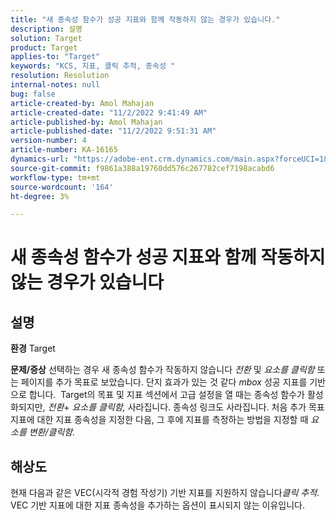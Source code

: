 ```yaml
---
title: "새 종속성 함수가 성공 지표와 함께 작동하지 않는 경우가 있습니다."
description: 설명
solution: Target
product: Target
applies-to: "Target"
keywords: "KCS, 지표, 클릭 추적, 종속성 "
resolution: Resolution
internal-notes: null
bug: false
article-created-by: Amol Mahajan
article-created-date: "11/2/2022 9:41:49 AM"
article-published-by: Amol Mahajan
article-published-date: "11/2/2022 9:51:31 AM"
version-number: 4
article-number: KA-16165
dynamics-url: "https://adobe-ent.crm.dynamics.com/main.aspx?forceUCI=1&pagetype=entityrecord&etn=knowledgearticle&id=cc51a58e-925a-ed11-9561-6045bd006a22"
source-git-commit: f9861a388a19760dd576c267782cef7198acabd6
workflow-type: tm+mt
source-wordcount: '164'
ht-degree: 3%

---
```


# 새 종속성 함수가 성공 지표와 함께 작동하지 않는 경우가 있습니다

## 설명

<b>환경</b>
Target


<b>문제/증상</b>
선택하는 경우 새 종속성 함수가 작동하지 않습니다 *전환* 및 *요소를 클릭함* 또는 페이지를 추가 목표로 보았습니다. 단지 효과가 있는 것 같다 *mbox* 성공 지표를 기반으로 합니다. 
Target의 목표 및 지표 섹션에서 고급 설정을 열 때는 종속성 함수가 활성화되지만, *전환*+ *요소를 클릭함,* 사라집니다. 종속성 링크도 사라집니다. 처음 추가 목표 지표에 대한 지표 종속성을 지정한 다음, 그 후에 지표를 측정하는 방법을 지정할 때 *요소를 변환/클릭함.*


## 해상도


현재 다음과 같은 VEC(시각적 경험 작성기) 기반 지표를 지원하지 않습니다&#x200B;*클릭 추적*. VEC 기반 지표에 대한 지표 종속성을 추가하는 옵션이 표시되지 않는 이유입니다.
